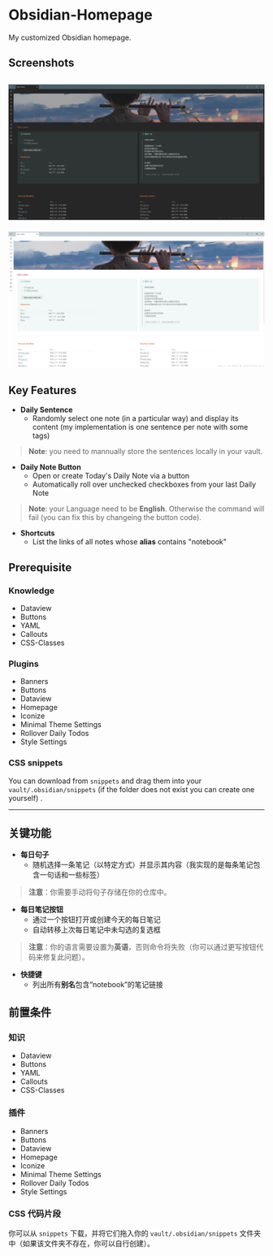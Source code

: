 # Obsidian-Homepage
My customized Obsidian homepage.

## Screenshots
![screenshot](screenshots/dark.png)
---
![screenshot](screenshots/light.png)

## Key Features
- **Daily Sentence**
  - Randomly select one note (in a particular way) and display its content (my implementation is one sentence per note with some tags)
> **Note**: you need to mannually store the sentences locally in your vault.
- **Daily Note Button**
  - Open or create Today's Daily Note via a button
  - Automatically roll over unchecked checkboxes from your last Daily Note
> **Note**: your Language need to be **English**. Otherwise the command will fail (you can fix this by changeing the button code).
- **Shortcuts**
  - List the links of all notes whose **alias** contains "notebook"

## Prerequisite
### Knowledge
- Dataview
- Buttons
- YAML
- Callouts
- CSS-Classes
### Plugins
- Banners
- Buttons
- Dataview
- Homepage
- Iconize
- Minimal Theme Settings
- Rollover Daily Todos
- Style Settings
### CSS snippets
You can download from `snippets` and drag them into your `vault/.obsidian/snippets` (if the folder does not exist you can create one yourself) .

---
## 关键功能
- **每日句子**
  - 随机选择一条笔记（以特定方式）并显示其内容（我实现的是每条笔记包含一句话和一些标签）
> **注意**：你需要手动将句子存储在你的仓库中。

- **每日笔记按钮**
  - 通过一个按钮打开或创建今天的每日笔记
  - 自动转移上次每日笔记中未勾选的复选框
> **注意**：你的语言需要设置为**英语**，否则命令将失败（你可以通过更写按钮代码来修复此问题）。

- **快捷键**
  - 列出所有**别名**包含“notebook”的笔记链接

## 前置条件
### 知识
- Dataview
- Buttons
- YAML
- Callouts
- CSS-Classes
### 插件
- Banners
- Buttons
- Dataview
- Homepage
- Iconize
- Minimal Theme Settings
- Rollover Daily Todos
- Style Settings
### CSS 代码片段
你可以从 `snippets` 下载，并将它们拖入你的 `vault/.obsidian/snippets` 文件夹中（如果该文件夹不存在，你可以自行创建）。
